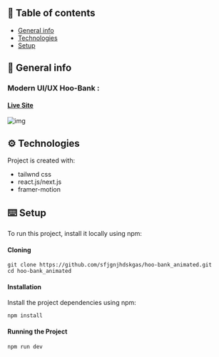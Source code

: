 ## 📜 Table of contents
* [General info](#general-info)
* [Technologies](#technologies)
* [Setup](#setup)

## 📄 General info
### Modern UI/UX Hoo-Bank :
#### <a href="https://main--hoo-bank-animated.netlify.app/" target="_blank"> Live Site </a>
![img](https://github.com/sfjgnjhdskgas/hoo-bank_animated/assets/149872862/3a96e9c0-32e6-46aa-baef-27d5a076ddde)


## ⚙️ Technologies
Project is created with:
* tailwnd css
* react.js/next.js
* framer-motion
	
## ⌨️ Setup
To run this project, install it locally using npm:
#### Cloning
```
git clone https://github.com/sfjgnjhdskgas/hoo-bank_animated.git
cd hoo-bank_animated
```
#### Installation
Install the project dependencies using npm:
```
npm install
```
#### Running the Project
```
npm run dev
```
